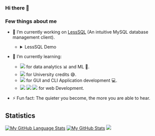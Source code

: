 ### Hi there 👋

### Few things about me
- 🔭 I’m currently working on [LessSQL](https://github.com/Shahibur50/LessSQL) (An intuitive MySQL database management client).
  - <details><summary>LessSQL Demo</summary>
    <p>

       ```
       LOGGED IN AS: DemoUser@172.28.xxx.xxx
       TIME: 09:10:34 AM

       MySQL server version: 8.0.32-0buntu0.22.04.1
       Connection ID: 11

       +------------------------------------------------------------+
       | Welcome to LessSQL Database Management Client              |
       | Version: 1.0.0                                             |
       |                                                            |
       | Copyright (c) 2023 Shahibur Rahaman                        |
       |                                                            |
       | This program comes with ABSOLUTELY NO WARRANTY.            |
       |                                                            |
       | For more info and updates visit:                           |
       | https://github.com/Shahibur50/LessSQL                      |
       |                                                            |
       | Commands end with ;                                        |
       |                                                            |
       | To cancel any input statement type '\c'                    |
       |                                                            |
       | Type "license;" to see the license.                        |
       | Type 'help;' or '\h;' for help. To exit type 'exit;'       |
       +------------------------------------------------------------+

       LessSQL|> create database;    
              -> DATABASE NAME: demo

       Query OK, created database [demo]

       LessSQL|> use database;
              -> DATABASE NAME: demo

       Query OK, now using database [demo]

       LessSQL|> create table;             
              -> NAME OF TABLE: demoTable
              -> NO. OF COLUMNS: 3
              -> COLUMN (1) NAME AND DATA-TYPE: demo_id INT 
              -> COLUMN (2) NAME AND DATA-TYPE: demo_name VARCHAR(35)     
              -> COLUMN (3) NAME AND DATA-TYPE: demo_remarks VARCHAR(100)
              -> PRIMARY KEY: demo_id

       Query OK, created table [demoTable]

       LessSQL|>
       ```

    </p>
    </details>

- 🌱 I’m currently learning:
  - <img src="https://img.shields.io/badge/Python-fdd33c?style=flat&logo=python&logoColor=407cae"></img> for data analytics 📊 and ML 🤖.
  - <img src="https://img.shields.io/badge/Programming Language-6094cb?style=flat&logo=C&logoColor=ffffff"></img> for University credits 😅.
  - <img src="https://img.shields.io/badge/++ Programming Language-02417e?style=flat&logo=C&logoColor=ffffff"></img> for GUI and CLI Application development 💻.
  - <img src="https://img.shields.io/badge/Javascipt-e8d44b?style=flat&logo=javascript&logoColor=000000"></img>
    <img src="https://img.shields.io/badge/HTML-d84c23?style=flat&logo=html5&logoColor=ffffff"></img>
    <img src="https://img.shields.io/badge/CSS-244bdd?style=flat&logo=css3&logoColor=ffffff"></img> for web Development.
- ⚡ Fun fact: The quieter you become, the more you are able to hear.

## Statistics
[![My GitHub Language Stats](https://github-readme-stats.vercel.app/api/top-langs/?username=Shahibur50&layout=compact&hide_border=true&langs_count=10&theme=github_dark)]()
[![My GitHub Stats](https://github-readme-stats.vercel.app/api/?username=Shahibur50&hide_border=true&count_private=false&theme=github_dark&showicons=true)]() 
<img src="https://github-readme-streak-stats.herokuapp.com/?user=Shahibur50&hide_border=true&theme=github-dark-blue">
